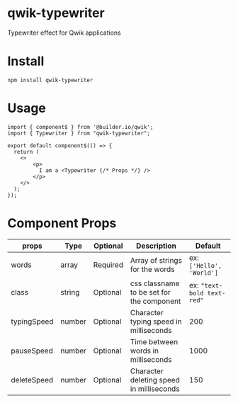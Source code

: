 # qwik-typewriter
 Typewriter effect for Qwik applications

# Install
```npm install qwik-typewriter```

# Usage
``` JS
import { component$ } from '@builder.io/qwik';
import { Typewriter } from "qwik-typewriter";

export default component$(() => {
  return (
    <>
        <p>
          I am a <Typewriter {/* Props */} />
        </p>
    </>
  );
});
```

# Component Props
| props | Type | Optional | Description | Default |
| ------------- | ------------- | ------------- | ------------- | ------------- |
| words  | array  | Required  | Array of strings for the words  | ex: ```['Hello', 'World']```|
| class | string  | Optional  | css classname to be set for the component  | ex: ```"text-bold text-red"```  |
| typingSpeed | number  | Optional  | Character typing speed in milliseconds  | 200  |
| pauseSpeed | number  | Optional  | Time between words in milliseconds  | 1000  |
| deleteSpeed | number  | Optional  | Character deleting speed in milliseconds  | 150  |

